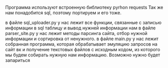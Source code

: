 Программа используют встроенную библиотеку pyrhon requests
Так же нам понадобится sql, поэтому портируем и его тоже.

в файле sql_uploader.py у нас лежит все функции, связанные с записью информации в sql таблицу и вывод нужней информации нам
в файле parser_site.py у нас лежит методы парсинга сайта, отбор нужной информации и сортировка от ненужного.
в файле main.py у нас лежит собранная программа, которая обрабатывает эмуляцию запросов на сайт вк и получение текстовых файлов с исходным кодом, из которого мы будем собирать нужную нам информацию. Возможно нужно будет запариться
